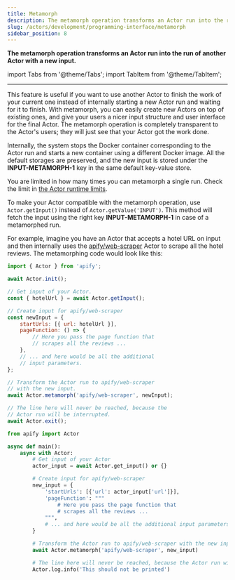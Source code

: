 ```yaml
---
title: Metamorph
description: The metamorph operation transforms an Actor run into the run of another Actor with a new input.
slug: /actors/development/programming-interface/metamorph
sidebar_position: 8
---
```


**The metamorph operation transforms an Actor run into the run of another Actor with a new input.**

import Tabs from '@theme/Tabs';
import TabItem from '@theme/TabItem';

---

This feature is useful if you want to use another Actor to finish the work of your current one instead of internally starting a new Actor run and waiting for it to finish. With metamorph, you can easily create new Actors on top of existing ones, and give your users a nicer input structure and user interface for the final Actor. The metamorph operation is completely transparent to the Actor's users; they will just see that your Actor got the work done.

Internally, the system stops the Docker container corresponding to the Actor run and starts a new container using a different Docker image. All the default storages are preserved, and the new input is stored under the **INPUT-METAMORPH-1** key in the same default key-value store.

You are limited in how many times you can metamorph a single run. Check the limit in [the Actor runtime limits](/platform/limits#actor-limits).

To make your Actor compatible with the metamorph operation, use `Actor.getInput()` instead of `Actor.getValue('INPUT')`. This method will fetch the input using the right key **INPUT-METAMORPH-1** in case of a metamorphed run.

For example, imagine you have an Actor that accepts a hotel URL on input and then internally uses the [apify/web-scraper](https://apify.com/apify/web-scraper) Actor to scrape all the hotel reviews. The metamorphing code would look like this:

<Tabs groupId="main">
<TabItem value="JavaScript" label="JavaScript">

```js
import { Actor } from 'apify';

await Actor.init();

// Get input of your Actor.
const { hotelUrl } = await Actor.getInput();

// Create input for apify/web-scraper
const newInput = {
    startUrls: [{ url: hotelUrl }],
    pageFunction: () => {
        // Here you pass the page function that
        // scrapes all the reviews ...
    },
    // ... and here would be all the additional
    // input parameters.
};

// Transform the Actor run to apify/web-scraper
// with the new input.
await Actor.metamorph('apify/web-scraper', newInput);

// The line here will never be reached, because the
// Actor run will be interrupted.
await Actor.exit();
```

</TabItem>
<TabItem value="Python" label="Python">

```python
from apify import Actor

async def main():
    async with Actor:
        # Get input of your Actor
        actor_input = await Actor.get_input() or {}

        # Create input for apify/web-scraper
        new_input = {
            'startUrls': [{'url': actor_input['url']}],
            'pageFunction': """
                # Here you pass the page function that
                # scrapes all the reviews ...
            """,
            # ... and here would be all the additional input parameters
        }

        # Transform the Actor run to apify/web-scraper with the new input
        await Actor.metamorph('apify/web-scraper', new_input)

        # The line here will never be reached, because the Actor run will be interrupted
        Actor.log.info('This should not be printed')
```

</TabItem>
</Tabs>

